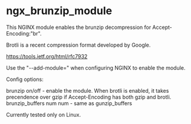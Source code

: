 # ngx_brunzip_module

This NGINX module enables the brunzip decompression for Accept-Encoding:"br".

Brotli is a recent compression format developed by Google.

https://tools.ietf.org/html/rfc7932

Use the "--add-module=" when configuring NGINX to enable the module.

Config options:

brunzip on/off   - enable the module. When brotli is enabled, it takes
                  precendence over gzip if Accept-Encoding has both gzip and
                  brotli.
brunzip_buffers  num num - same as gunzip_buffers

Currently tested only on Linux.
